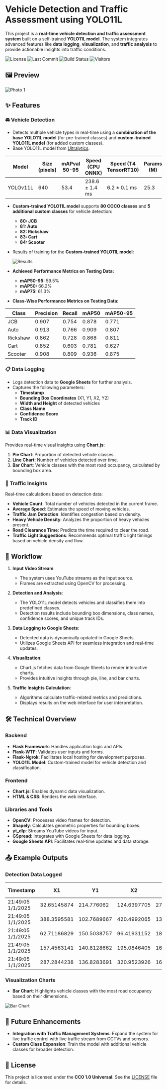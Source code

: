 # **Vehicle Detection and Traffic Assessment using YOLO11L**

This project is a **real-time vehicle detection and traffic assessment system** built on a self-trained **YOLO11L model**. The system integrates advanced features like **data logging**, **visualization**, and **traffic analysis** to provide actionable insights into traffic conditions.

![License](https://img.shields.io/github/license/Vedant363/Vehicle-Detection-and-Traffic-Assessment?color=gold)
![Last Commit](https://img.shields.io/github/last-commit/Vedant363/Vehicle-Detection-and-Traffic-Assessment?color=orange)
![Build Status](https://img.shields.io/badge/build-passing-neongreen)
![Visitors](https://hits.seeyoufarm.com/api/count/incr/badge.svg?url=https://github.com/Vedant363/Vehicle-Detection-and-Traffic-Assessment&count_bg=red)




## 🖼️ **Preview**
![Photo 1](static/photo1.png)



## ✨ **Features**

### 🚘 **Vehicle Detection**
- Detects multiple vehicle types in real-time using a **combination of the base YOLO11L model** (for pre-trained classes) and **custom-trained YOLO11L model** (for added custom classes).
- Base YOLO11L model from [Ultralytics](https://docs.ultralytics.com/models/yolo11/).

| **Model**    | **Size (pixels)** | **mAPval 50-95** | **Speed (CPU ONNX)** | **Speed (T4 TensorRT10)** | **Params (M)** | **FLOPs (B)** |
|--------------|-------------------|------------------|-----------------------|---------------------------|----------------|---------------|
| YOLOv11L     | 640               | 53.4             | 238.6 ± 1.4 ms        | 6.2 ± 0.1 ms              | 25.3           | 86.9          |

- **Custom-trained YOLO11L model** supports **80 COCO classes** and **5 additional custom classes** for vehicle detection:
  - **80: JCB**
  - **81: Auto**
  - **82: Rickshaw**
  - **83: Cart**
  - **84: Scooter**
  
- Results of training for the **Custom-trained YOLO11L model**:
  
  ![Results](model/results.png)
  
- **Achieved Performance Metrics on Testing Data:**
  - **mAP50-95:** 59.5%
  - **mAP50:** 66.2%
  - **mAP75:** 61.3%

- **Class-Wise Performance Metrics on Testing Data:**

| **Class**     | **Precision** | **Recall** | **mAP50** | **mAP50-95** |
|---------------|---------------|------------|-----------|--------------|
| JCB           | 0.907         | 0.754      | 0.878     | 0.771        |
| Auto          | 0.913         | 0.766      | 0.909     | 0.807        |
| Rickshaw      | 0.862         | 0.728      | 0.868     | 0.811        |
| Cart          | 0.852         | 0.603      | 0.781     | 0.627        |
| Scooter       | 0.908         | 0.809      | 0.936     | 0.875        |




### 📋 **Data Logging**
- Logs detection data to **Google Sheets** for further analysis.
- Captures the following parameters:
  - **Timestamp**
  - **Bounding Box Coordinates** (X1, Y1, X2, Y2)
  - **Width and Height** of detected vehicles
  - **Class Name**
  - **Confidence Score**
  - **Track ID**



### 📊 **Data Visualization**
Provides real-time visual insights using **Chart.js**:
1. **Pie Chart**: Proportion of detected vehicle classes.
2. **Line Chart**: Number of vehicles detected over time.
3. **Bar Chart**: Vehicle classes with the most road occupancy, calculated by bounding box area.



### 🚦 **Traffic Insights**
Real-time calculations based on detection data:
- **Vehicle Count**: Total number of vehicles detected in the current frame.
- **Average Speed**: Estimates the speed of moving vehicles.
- **Traffic Jam Detection**: Identifies congestion based on density.
- **Heavy Vehicle Density**: Analyzes the proportion of heavy vehicles present.
- **Road Clearance Time**: Predicts the time required to clear the road.
- **Traffic Light Suggestions**: Recommends optimal traffic light timings based on vehicle density and flow.



## 🔄 **Workflow**

1. **Input Video Stream**:
   - The system uses YouTube streams as the input source.
   - Frames are extracted using OpenCV for processing.

2. **Detection and Analysis**:
   - The YOLO11L model detects vehicles and classifies them into predefined classes.
   - Detection results include bounding box dimensions, class names, confidence scores, and unique track IDs.

3. **Data Logging to Google Sheets**:
   - Detected data is dynamically updated in Google Sheets.
   - Utilizes Google Sheets API for seamless integration and real-time updates.

4. **Visualization**:
   - Chart.js fetches data from Google Sheets to render interactive charts.
   - Provides intuitive insights through pie, line, and bar charts.

5. **Traffic Insights Calculation**:
   - Algorithms calculate traffic-related metrics and predictions.
   - Displays results on the web interface for user interpretation.



## 🛠️ **Technical Overview**

### Backend
- **Flask Framework**: Handles application logic and APIs.
- **Flask-WTF**: Validates user inputs and forms.
- **Flask-Ngrok**: Facilitates local hosting for development purposes.
- **YOLO11L Model**: Custom-trained model for vehicle detection and classification.

### Frontend
- **Chart.js**: Enables dynamic data visualization.
- **HTML & CSS**: Renders the web interface.

### Libraries and Tools
- **OpenCV**: Processes video frames for detection.
- **Shapely**: Calculates geometric properties for bounding boxes.
- **yt_dlp**: Streams YouTube videos for input.
- **GSpread**: Integrates with Google Sheets for data logging.
- **Google Sheets API**: Facilitates real-time updates and data storage.



## 📤 **Example Outputs**

### **Detection Data Logged**
| **Timestamp**          | **X1**        | **Y1**       | **X2**        | **Y2**       | **Width**     | **Height**    | **Class Name** | **Confidence** | **Track ID** |
|------------------------|---------------|--------------|---------------|--------------|---------------|---------------|----------------|----------------|--------------|
| 21:49:05 1/1/2025      | 32.65145874   | 214.776062   | 124.6397705   | 275.8533325  | 91.98831177   | 61.07727051   | car            | 0.9123997688   | 1            |
| 21:49:05 1/1/2025      | 388.3595581   | 102.7689667  | 420.4992065   | 138.6712799  | 32.13964844   | 35.90231323   | scooter        | 0.8495836258   | 2            |
| 21:49:05 1/1/2025      | 62.71186829   | 150.5038757  | 96.41931152   | 185.9692078  | 33.70744324   | 35.46533203   | auto           | 0.8151150942   | 3            |
| 21:49:05 1/1/2025      | 157.4563141   | 140.8128662  | 195.0846405   | 168.6981506  | 37.62832642   | 27.88528442   | car            | 0.7732740045   | 4            |
| 21:49:05 1/1/2025      | 287.2844238   | 136.8283691  | 320.9523926   | 169.0031128  | 33.66796875   | 32.17474365   | car            | 0.7720789313   | 5            |

### **Visualization Charts**
- **Bar Chart**: Highlights vehicle classes with the most road occupancy based on their dimensions.
  
![Bar Chart](static/bar.png)


## 🚀 **Future Enhancements**

- **Integration with Traffic Management Systems**: Expand the system for live traffic control with live traffic stream from CCTVs and sensors.
- **Custom Class Expansion**: Train the model with additional vehicle classes for broader detection.



## 📝 **License**
This project is licensed under the **CC0 1.0 Universal**. See the [LICENSE](LICENSE.md) file for details.
